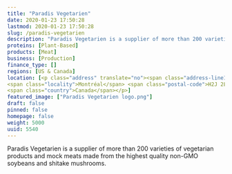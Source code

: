 ```yaml
---
title: "Paradis Vegetarien"
date: 2020-01-23 17:50:28
lastmod: 2020-01-23 17:50:28
slug: /paradis-vegetarien
description: "Paradis Vegetarien is a supplier of more than 200 varieties of vegetarian products and mock meats made from the highest quality non-GMO soybeans and shitake mushrooms."
proteins: [Plant-Based]
products: [Meat]
business: [Production]
finance_type: []
regions: [US & Canada]
location: [<p class="address" translate="no"><span class="address-line1">Rue Saint-Denis</span><br>
<span class="locality">Montréal</span> <span class="postal-code">H2J 2L1</span><br>
<span class="country">Canada</span></p>]
featured_image: ["Paradis Vegetarien logo.png"]
draft: false
pinned: false
homepage: false
weight: 5000
uuid: 5540
---
```

<p>Paradis Vegetarien is a supplier of more than 200 varieties of vegetarian products and mock meats made from the highest quality non-GMO soybeans and shitake mushrooms.</p>
